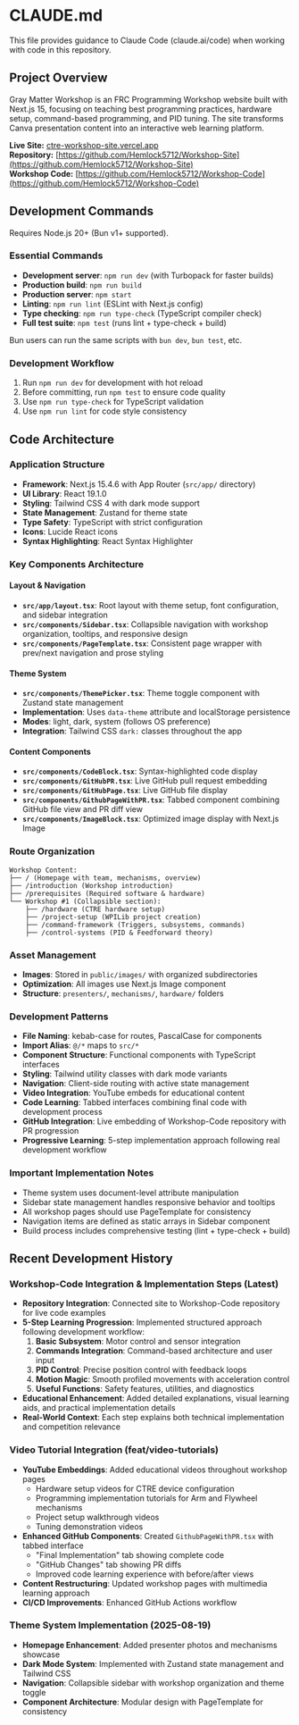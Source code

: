 # CLAUDE.md

This file provides guidance to Claude Code (claude.ai/code) when working with code in this repository.

## Project Overview
Gray Matter Workshop is an FRC Programming Workshop website built with Next.js 15, focusing on teaching best programming practices, hardware setup, command-based programming, and PID tuning. The site transforms Canva presentation content into an interactive web learning platform.

**Live Site:** [ctre-workshop-site.vercel.app](https://ctre-workshop-site.vercel.app)  
**Repository:** [https://github.com/Hemlock5712/Workshop-Site](https://github.com/Hemlock5712/Workshop-Site)  
**Workshop Code:** [https://github.com/Hemlock5712/Workshop-Code](https://github.com/Hemlock5712/Workshop-Code)

## Development Commands

Requires Node.js 20+ (Bun v1+ supported).

### Essential Commands
- **Development server**: `npm run dev` (with Turbopack for faster builds)
- **Production build**: `npm run build`
- **Production server**: `npm start`
- **Linting**: `npm run lint` (ESLint with Next.js config)
- **Type checking**: `npm run type-check` (TypeScript compiler check)
- **Full test suite**: `npm test` (runs lint + type-check + build)

Bun users can run the same scripts with `bun dev`, `bun test`, etc.

### Development Workflow
1. Run `npm run dev` for development with hot reload
2. Before committing, run `npm test` to ensure code quality
3. Use `npm run type-check` for TypeScript validation
4. Use `npm run lint` for code style consistency

## Code Architecture

### Application Structure
- **Framework**: Next.js 15.4.6 with App Router (`src/app/` directory)
- **UI Library**: React 19.1.0
- **Styling**: Tailwind CSS 4 with dark mode support
- **State Management**: Zustand for theme state
- **Type Safety**: TypeScript with strict configuration
- **Icons**: Lucide React icons
- **Syntax Highlighting**: React Syntax Highlighter

### Key Components Architecture

#### Layout & Navigation
- **`src/app/layout.tsx`**: Root layout with theme setup, font configuration, and sidebar integration
- **`src/components/Sidebar.tsx`**: Collapsible navigation with workshop organization, tooltips, and responsive design
- **`src/components/PageTemplate.tsx`**: Consistent page wrapper with prev/next navigation and prose styling

#### Theme System
- **`src/components/ThemePicker.tsx`**: Theme toggle component with Zustand state management
- **Implementation**: Uses `data-theme` attribute and localStorage persistence
- **Modes**: light, dark, system (follows OS preference)
- **Integration**: Tailwind CSS `dark:` classes throughout the app

#### Content Components
- **`src/components/CodeBlock.tsx`**: Syntax-highlighted code display
- **`src/components/GitHubPR.tsx`**: Live GitHub pull request embedding
- **`src/components/GitHubPage.tsx`**: Live GitHub file display
- **`src/components/GithubPageWithPR.tsx`**: Tabbed component combining GitHub file view and PR diff view
- **`src/components/ImageBlock.tsx`**: Optimized image display with Next.js Image

### Route Organization
```
Workshop Content:
├── / (Homepage with team, mechanisms, overview)
├── /introduction (Workshop introduction)
├── /prerequisites (Required software & hardware)
└── Workshop #1 (Collapsible section):
    ├── /hardware (CTRE hardware setup)
    ├── /project-setup (WPILib project creation)
    ├── /command-framework (Triggers, subsystems, commands)
    ├── /control-systems (PID & Feedforward theory)
```

### Asset Management
- **Images**: Stored in `public/images/` with organized subdirectories
- **Optimization**: All images use Next.js Image component
- **Structure**: `presenters/`, `mechanisms/`, `hardware/` folders

### Development Patterns
- **File Naming**: kebab-case for routes, PascalCase for components
- **Import Alias**: `@/*` maps to `src/*`
- **Component Structure**: Functional components with TypeScript interfaces
- **Styling**: Tailwind utility classes with dark mode variants
- **Navigation**: Client-side routing with active state management
- **Video Integration**: YouTube embeds for educational content
- **Code Learning**: Tabbed interfaces combining final code with development process
- **GitHub Integration**: Live embedding of Workshop-Code repository with PR progression
- **Progressive Learning**: 5-step implementation approach following real development workflow

### Important Implementation Notes
- Theme system uses document-level attribute manipulation
- Sidebar state management handles responsive behavior and tooltips
- All workshop pages should use PageTemplate for consistency
- Navigation items are defined as static arrays in Sidebar component
- Build process includes comprehensive testing (lint + type-check + build)

## Recent Development History

### Workshop-Code Integration & Implementation Steps (Latest)
- **Repository Integration**: Connected site to Workshop-Code repository for live code examples
- **5-Step Learning Progression**: Implemented structured approach following development workflow:
  1. **Basic Subsystem**: Motor control and sensor integration
  2. **Commands Integration**: Command-based architecture and user input
  3. **PID Control**: Precise position control with feedback loops
  4. **Motion Magic**: Smooth profiled movements with acceleration control
  5. **Useful Functions**: Safety features, utilities, and diagnostics
- **Educational Enhancement**: Added detailed explanations, visual learning aids, and practical implementation details
- **Real-World Context**: Each step explains both technical implementation and competition relevance

### Video Tutorial Integration (feat/video-tutorials)
- **YouTube Embeddings**: Added educational videos throughout workshop pages
  - Hardware setup videos for CTRE device configuration
  - Programming implementation tutorials for Arm and Flywheel mechanisms
  - Project setup walkthrough videos
  - Tuning demonstration videos
- **Enhanced GitHub Components**: Created `GithubPageWithPR.tsx` with tabbed interface
  - "Final Implementation" tab showing complete code
  - "GitHub Changes" tab showing PR diffs
  - Improved code learning experience with before/after views
- **Content Restructuring**: Updated workshop pages with multimedia learning approach
- **CI/CD Improvements**: Enhanced GitHub Actions workflow

### Theme System Implementation (2025-08-19)
- **Homepage Enhancement**: Added presenter photos and mechanisms showcase
- **Dark Mode System**: Implemented with Zustand state management and Tailwind CSS
- **Navigation**: Collapsible sidebar with workshop organization and theme toggle
- **Component Architecture**: Modular design with PageTemplate for consistency